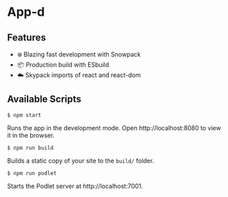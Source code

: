 # App-d

## Features

- ❄️ Blazing fast development with Snowpack
- 📦 Production build with ESbuild
- ☁️ Skypack imports of react and react-dom

## Available Scripts

```
$ npm start
```

Runs the app in the development mode. Open http://localhost:8080 to view it in the browser.

```
$ npm run build
```

Builds a static copy of your site to the `build/` folder.

```
$ npm run podlet
```

Starts the Podlet server at http://localhost:7001.
